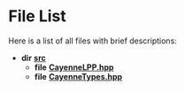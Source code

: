 
# File List

Here is a list of all files with brief descriptions:


* **dir** [**src**](dir_68267d1309a1af8e8297ef4c3efbcdba.md)     
    * **file** [**CayenneLPP.hpp**](CayenneLPP_8hpp.md)     
    * **file** [**CayenneTypes.hpp**](CayenneTypes_8hpp.md)     

